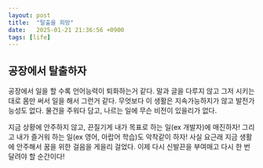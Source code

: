 ```yaml
---
layout: post
title:  "탈출을 희망"
date:   2025-01-21 21:36:56 +0900
tags: [life]
---
```


## 공장에서 탈출하자
공장에서 일을 할 수록 언어능력이 퇴화하는거 같다.  말과 글을 다루지 않고 그저 시키는대로 몸만 써서 일을 해서 그런거 같다. 무엇보다 이 생활은 지속가능하지가 않고 발전가능성도 없다. 물건을 주워다 담고, 나르는 일에 무슨 비전이 있을리가 없다. 

지금 상황에 안주하지 않고, 끈질기게 내가 목표로 하는 일(ex 개발자)에 매진하자! 그리고 내가 즐거워 하는 일(ex 영어, 아랍어 학습)도 악착같이 하자! 사실 요근래 지금 생활에 안주해서 꿈을 위한 걸음을 게을리 걸었다. 이제 다시 신발끈을 부여매고 다시 한 번 달려야 할 순간이다!
